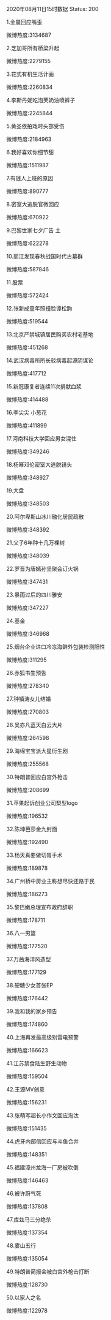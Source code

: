 2020年08月11日15时数据
Status: 200

1.金晨回应嘴歪

微博热度:3134687

2.芝加哥所有桥梁升起

微博热度:2279155

3.花式有机生活计画

微博热度:2260834

4.李斯丹妮吃泡芙奶油喷裤子

微博热度:2245844

5.黄圣依拍戏时头部受伤

微博热度:2184963

6.我好喜欢你细节甜

微博热度:1511987

7.有钱人上班的原因

微博热度:890777

8.密室大逃脱官微回应

微博热度:670922

9.巴黎世家七夕广告 土

微博热度:622278

10.丽江发现春秋战国时代古墓群

微博热度:587846

11.股票

微博热度:572424

12.张新成童年照撞脸谭松韵

微博热度:519544

13.北京严禁城镇居民购买农村宅基地

微博热度:451268

14.武汉病毒所所长驳病毒起源阴谋论

微博热度:417712

15.新冠康复者连续11次捐献血浆

微博热度:414488

16.李尖尖 小葱花

微博热度:411899

17.河南科技大学回应男女混住

微博热度:349246

18.杨幂邓伦密室大逃脱镜头

微博热度:348927

19.大盘

微博热度:348503

20.阿尔卑斯山冰川融化居民疏散

微博热度:348392

21.父子6年种十几万棵树

微博热度:348039

22.罗晋为唐嫣孙坚聚会订火锅

微博热度:347431

23.暴雨过后的四川雅安

微博热度:347227

24.基金

微博热度:346968

25.烟台企业进口冷冻海鲜外包装检测阳性

微博热度:311295

26.赤狐书生预告

微博热度:278340

27.钟镇涛女儿结婚

微博热度:270803

28.吴亦凡蓝天白云大片

微博热度:264598

29.海绵宝宝派大星衍生剧

微博热度:255568

30.特朗普回应白宫外枪击

微博热度:208699

31.苹果起诉创业公司梨型logo

微博热度:196532

32.陈坤芭莎金九封面

微博热度:192490

33.杨天真要做切胃手术

微博热度:189878

34.广州桥中房业主称想尽快还路于民

微博热度:186273

35.黎巴嫩总理宣布政府辞职

微博热度:178711

36.八一男篮

微博热度:177520

37.万茜海洋风造型

微博热度:177129

38.硬糖少女首张EP

微博热度:176442

39.我和我的家乡预告

微博热度:174860

40.上海再发最高级别雷电预警

微博热度:166623

41.江苏禁食陆生野生动物

微博热度:159504

42.王源MV创意

微博热度:156231

43.张萌写超长小作文回应淘汰

微博热度:151435

44.虎牙内部信回应与斗鱼合并

微博热度:148351

45.福建漳州龙海一厂房被吹倒

微博热度:146463

46.被许蔚气死

微博热度:137808

47.库兹马三分绝杀

微博热度:137354

48.雾山五行

微博热度:135054

49.特朗普简报会被白宫外枪击打断

微博热度:128730

50.以家人之名

微博热度:122978

